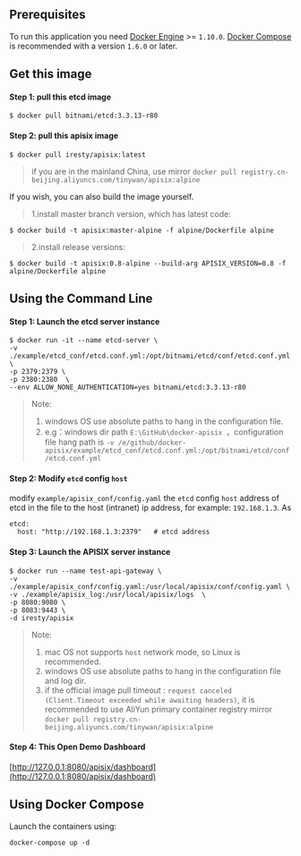 ## Prerequisites

To run this application you need [Docker Engine](https://www.docker.com/products/docker-engine) >= `1.10.0`. [Docker Compose](https://www.docker.com/products/docker-compose) is recommended with a version `1.6.0` or later.

## Get this image

#### Step 1: pull this etcd image

```
$ docker pull bitnami/etcd:3.3.13-r80
```

#### Step 2: pull this apisix image

```
$ docker pull iresty/apisix:latest
```
> if you are in the mainland China, use mirror
>  `docker pull registry.cn-beijing.aliyuncs.com/tinywan/apisix:alpine`

If you wish, you can also build the image yourself.

> 1.install master branch version, which has latest code:
```
$ docker build -t apisix:master-alpine -f alpine/Dockerfile alpine
```

> 2.install release versions:
```
$ docker build -t apisix:0.8-alpine --build-arg APISIX_VERSION=0.8 -f alpine/Dockerfile alpine
```

## Using the Command Line

#### Step 1: Launch the etcd server instance

```
$ docker run -it --name etcd-server \
-v ./example/etcd_conf/etcd.conf.yml:/opt/bitnami/etcd/conf/etcd.conf.yml \
-p 2379:2379 \
-p 2380:2380  \
--env ALLOW_NONE_AUTHENTICATION=yes bitnami/etcd:3.3.13-r80
```

> Note:
> 1. windows OS use absolute paths to hang in the configuration file.
> 2. e.g：windows dir path `E:\GitHub\docker-apisix `，configuration  file hang path is `-v /e/github/docker-apisix/example/etcd_conf/etcd.conf.yml:/opt/bitnami/etcd/conf/etcd.conf.yml`

#### Step 2: Modify `etcd` config `host` 

modify `example/apisix_conf/config.yaml` the `etcd` config `host` address of etcd in the file to the host (intranet) ip address, for example: `192.168.1.3`. As 
```
etcd:
  host: "http://192.168.1.3:2379"   # etcd address
```
#### Step 3: Launch the APISIX server instance

```
$ docker run --name test-api-gateway \
-v ./example/apisix_conf/config.yaml:/usr/local/apisix/conf/config.yaml \ 
-v ./example/apisix_log:/usr/local/apisix/logs  \
-p 8080:9080 \ 
-p 8083:9443 \
-d iresty/apisix
```
> Note:
> 1. mac OS not supports `host` network mode, so Linux is recommended.
> 2. windows OS use absolute paths to hang in the configuration file and log dir.
> 3. if the official image pull timeout : `request canceled (Client.Timeout exceeded while awaiting headers)`,  it is recommended to use AliYun primary container registry mirror `docker pull registry.cn-beijing.aliyuncs.com/tinywan/apisix:alpine `

#### Step 4: This Open Demo Dashboard

[http://127.0.0.1:8080/apisix/dashboard](http://127.0.0.1:8080/apisix/dashboard)

## Using Docker Compose

Launch the containers using:

```
docker-compose up -d
```